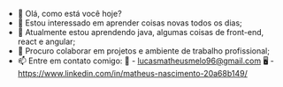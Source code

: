 - 👋 Olá, como está você hoje?
- 👀 Estou interessado em aprender coisas novas todos os dias;
- 🌱 Atualmente estou aprendendo java, algumas coisas de front-end, react e angular;
- 💞️ Procuro colaborar em projetos e ambiente de trabalho profissional;
- 📫 Entre em contato comigo:
    📧 - lucasmatheusmelo96@gmail.com 
    🖥️ - https://www.linkedin.com/in/matheus-nascimento-20a68b149/

<!---
matheus-lucas-nascimento/matheus-lucas-nascimento is a ✨ special ✨ repository because its `README.md` (this file) appears on your GitHub profile.
You can click the Preview link to take a look at your changes.
--->
